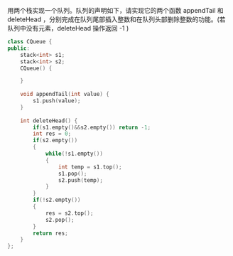 用两个栈实现一个队列。队列的声明如下，请实现它的两个函数 appendTail 和 deleteHead ，分别完成在队列尾部插入整数和在队列头部删除整数的功能。(若队列中没有元素，deleteHead 操作返回 -1 )

```C++
class CQueue {
public:
    stack<int> s1;
    stack<int> s2;
    CQueue() {

    }
    
    void appendTail(int value) {
        s1.push(value);
    }
    
    int deleteHead() {
        if(s1.empty()&&s2.empty()) return -1;
        int res = 0;
        if(s2.empty())
        {
            while(!s1.empty())
            {
                int temp = s1.top();
                s1.pop();
                s2.push(temp);
            }
        }
        if(!s2.empty())
        {
            res = s2.top();
            s2.pop();
        }
        return res;
    }
};

```